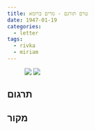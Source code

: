 ```yaml
---
title: טרם תורגם - מרים ברומא
date: 1947-01-19
categories:
  - letter
tags:
  - rivka
  - miriam
---
```


<figure class="half">
    <a  href="/pupko-papers/assets/images/1947-01-19-miriam-1.jpg">
    <img src="/pupko-papers/assets/images/1947-01-19-miriam-1.jpg"></a>
    <a  href="/pupko-papers/assets/images/1947-01-19-miriam-2.jpg">
    <img src="/pupko-papers/assets/images/1947-01-19-miriam-2.jpg"></a>
</figure>

## תרגום

## מקור
